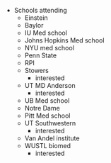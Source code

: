 - Schools attending
	- Einstein
	- Baylor
	- IU Med school
	- Johns Hopkins Med school
	- NYU med school
	- Penn State
	- RPI
	- Stowers
		- interested
	- UT MD Anderson
		- interested
	- UB Med school
	- Notre Dame
	- Pitt Med school
	- UT Southwestern
		- interested
	- Van Andel institute
	- WUSTL biomed
		- interested